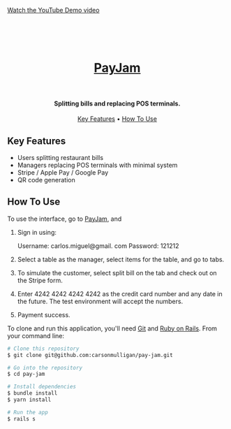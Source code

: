 
[Watch the YouTube Demo video](https://www.youtube.com/embed/trEv1iPgZsY?si=zKDFSf5Z2S5gbmRD&start=11)


<h1 align="center">
  <br>
  <br>
  <a href="https://www.payjam.co/" target="_blank">PayJam</a></h4>
  <br>
</h1>

<h4 align="center">Splitting bills and replacing POS terminals. </h4>


<p align="center">
  <a href="#key-features">Key Features</a> •
  <a href="#how-to-use">How To Use</a> 
</p>


## Key Features

* Users splitting restaurant bills
* Managers replacing POS terminals with minimal system
* Stripe / Apple Pay / Google Pay
* QR code generation

## How To Use

To use the interface, go to <a href="https://www.payjam.co/" target="_blank">PayJam</a>,</h4> and 

1. Sign in using:

      Username: carlos.miguel@gmail. com
      Password: 121212

2. Select a table as the manager, select items for the table, and go to tabs. 

3. To simulate the customer, select split bill on the tab and check out on the Stripe form.

4. Enter 4242 4242 4242 4242 as the credit card number and any date in the future. The test environment will accept the numbers. 

5. Payment success.

To clone and run this application, you'll need [Git](https://git-scm.com) and [Ruby on Rails](https://rubyonrails.org/). From your command line:

```bash
# Clone this repository
$ git clone git@github.com:carsonmulligan/pay-jam.git

# Go into the repository
$ cd pay-jam

# Install dependencies
$ bundle install
$ yarn install

# Run the app
$ rails s
```









